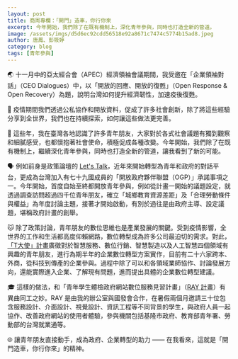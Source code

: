 ```yaml
---
layout: post
title: 商周專欄：「開門」造車，你行你來
excerpt: 今年開始，我們除了在既有機制上，深化青年參與，同時也打造全新的管道。
image: /assets/imgs/d5d6ec92cdd56518e92a8671c7474c5774b15ad8.jpeg
author: 唐鳳、彭筱婷
category: blog
tags: [青年參與]
---
```


🌏 十一月中的亞太經合會（APEC）經濟領袖會議期間，我受邀在「企業領袖對話」（CEO Dialogues）中，以「開放的回應、開放的復甦」（Open Response & Open Recovery）為題，說明台灣如何提升經濟韌性，加速疫後復甦。

🔢 疫情期間我們透過公私協作和開放資料，促成了許多社會創新，除了將這些經驗分享到全世界，我們也在持續探索，如何讓這些做法更完善。

🌱 這些年，我在臺灣各地認識了許多青年朋友，大家對於各式社會議題有獨到觀察和細膩感受，也都懷抱著社會使命，積極促成各種改變。今年開始，我們除了在既有機制上，繼續深化青年參與，同時也打造全新的管道，讓我看到了新的可能。

🗣️ 例如前身是政策論壇的 [Let's Talk](https://www.youthhub.tw)，近年來開始轉型為青年和政府的對話平台，更成為台灣加入有七十九國成員的「開放政府夥伴聯盟（OGP）」承諾事項之一。今年開始，首度自始至終都開放青年參與，例如從計畫一開始的議題設定，就透過調查訪問超過四千位青年朋友，確立「城鄉教育資源差距」及「合理勞動條件與權益」為年度討論主題，接著才開始啟動，有別於過往是由政府主導、設定議題，堪稱政府計畫的創舉。

🐱 除了政策討論，青年朋友的數位思維也是產業發展的關鍵。受到疫情影響，全世界的工作和生活都高度仰賴網路，數位轉型成為許多公司最迫切的需求。對此，[「T大使」計畫](https://3t.org.tw/)廣徵對於智慧服務、數位行銷、智慧製造以及人工智慧四個領域有興趣的青年朋友，進行為期半年的企業數位轉型方案實作，目前有二十六家跨本、外商，從科技到傳產的企業參與。過程中除了可以和各領域業師協作、討論發展方向，還能實際進入企業、了解現有問題，進而提出具體的企業數位轉型建議。

🎓 這樣的做法，和「青年學生體檢政府網站數位服務見習計畫」（[RAY 計畫](https://ray.pdis.nat.gov.tw)）有異曲同工之妙。RAY 是由我的辦公室與國發會合作，在暑假兩個月邀請三十位包含服務設計、介面設計、視覺設計、資訊工程等不同背景的學生，與政府人員一起協作、改善政府網站的使用者體驗，參與機關包括基隆市政府、教育部青年署、勞動部的台灣就業通等。

🌐 讓青年朋友直接動手，成為政府、企業轉型的助力 —— 在我看來，這就是「開門造車，你行你來」的精神。
